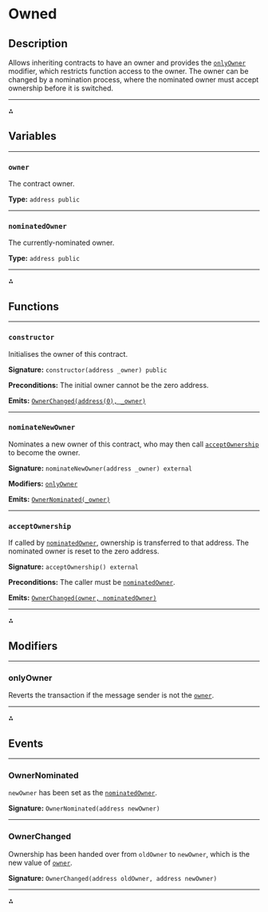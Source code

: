 # Owned

## Description

Allows inheriting contracts to have an owner and provides the [`onlyOwner`](#onlyowner) modifier, which restricts function access to the owner.
The owner can be changed by a nomination process, where the nominated owner must accept ownership before it is switched.

---

<aster>⁂</aster>

## Variables

---

### `owner`

The contract owner.

**Type:** `address public`

---

### `nominatedOwner`

The currently-nominated owner.

**Type:** `address public`

---

<aster>⁂</aster>

## Functions

---

### `constructor`

Initialises the owner of this contract.

**Signature:** `constructor(address _owner) public`

**Preconditions:** The initial owner cannot be the zero address.

**Emits:** [`OwnerChanged(address(0), _owner)`](#ownerchanged)

---

### `nominateNewOwner`

Nominates a new owner of this contract, who may then call [`acceptOwnership`](#acceptownership) to become the owner.

**Signature:** `nominateNewOwner(address _owner) external`

**Modifiers:** [`onlyOwner`](#onlyowner)

**Emits:** [`OwnerNominated(_owner)`](#ownernominated)

---

### `acceptOwnership`

If called by [`nominatedOwner`](#nominatedowner), ownership is transferred to that address.
The nominated owner is reset to the zero address.

**Signature:** `acceptOwnership() external`

**Preconditions:** The caller must be [`nominatedOwner`](#nominatedowner).

**Emits:** [`OwnerChanged(owner, nominatedOwner)`](#ownerchanged)

---

<aster>⁂</aster>

## Modifiers

---

### onlyOwner

Reverts the transaction if the message sender is not the [`owner`](#owner).

---

<aster>⁂</aster>

## Events

---

### OwnerNominated

`newOwner` has been set as the [`nominatedOwner`](#nominatedowner).

**Signature:** `OwnerNominated(address newOwner)`

---

### OwnerChanged

Ownership has been handed over from `oldOwner` to `newOwner`, which is the new value of [`owner`](#owner).

**Signature:** `OwnerChanged(address oldOwner, address newOwner)`

---

<aster>⁂</aster>
